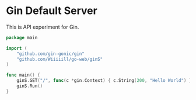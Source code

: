# Gin Default Server

This is API experiment for Gin.

```go
package main

import (
	"github.com/gin-gonic/gin"
	"github.com/Wiiiiill/go-web/ginS"
)

func main() {
	ginS.GET("/", func(c *gin.Context) { c.String(200, "Hello World") })
	ginS.Run()
}
```
